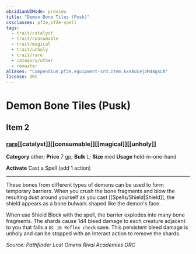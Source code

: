 ```yaml
---
obsidianUIMode: preview
title: "Demon Bone Tiles (Pusk)"
cssclasses: pf2e,pf2e-spell
tags:
  - trait/catalyst
  - trait/consumable
  - trait/magical
  - trait/unholy
  - trait/rare
  - category/other
  - remaster
aliases: "Compendium.pf2e.equipment-srd.Item.kxeAuCejzM44gsLN"
license: ORC
---
```

# Demon Bone Tiles (Pusk)
## Item 2
### [rare](rare "Rare Rarity Trait")[[catalyst]][[consumable]][[magical]][[unholy]]

**Category** other; 
**Price** 7 gp; 
**Bulk** L; **Size** med
**Usage** held-in-one-hand

**Activate** Cast a Spell (add 1 action)

* * *

These bones from different types of demons can be used to form temporary barriers. When you crush the bone fragments and blow the resulting dust around yourself as you cast [[Spells/Shield|Shield]], the shield appears as a bone bulwark shaped like the demon's face.

When use Shield Block with the spell, the barrier explodes into many bone fragments. The shards cause 1d4 bleed damage to each creature adjacent to you that fails a `DC 16 Reflex check` save. This persistent bleed damage is unholy and can be stopped with an Interact action to remove the shards.

*Source: Pathfinder Lost Omens Rival Academies*
*ORC*